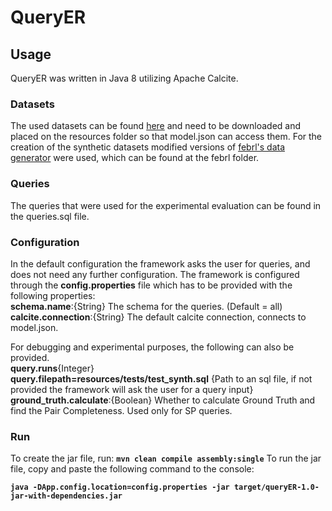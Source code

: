 # QueryER
## Usage

QueryER was written in Java 8 utilizing Apache Calcite.


### Datasets
The used datasets can be found <a href="https://imisathena-my.sharepoint.com/personal/gpapas_imis_athena-innovation_gr/_layouts/15/onedrive.aspx?id=%2Fpersonal%2Fgpapas%5Fimis%5Fathena%2Dinnovation%5Fgr%2FDocuments%2FVisualFacts%2FImplementation%2FWP2%2FQuery%20ER%2Fdata&originalPath=aHR0cHM6Ly9pbWlzYXRoZW5hLW15LnNoYXJlcG9pbnQuY29tLzpmOi9nL3BlcnNvbmFsL2dwYXBhc19pbWlzX2F0aGVuYS1pbm5vdmF0aW9uX2dyL0VtSUJUNTJkcE5CRnF5bElEeEtZdXZVQnNPZ093RUp5dW9TS2lQUkdHQWppRGc_cnRpbWU9Vks0SzJpVjAyRWc">here</a> and need to be downloaded and placed on the resources folder so that model.json can access them. For the creation of the synthetic datasets modified versions of <a href="http://users.cecs.anu.edu.au/~Peter.Christen/Febrl/febrl-0.3/febrldoc-0.3/node70.html">febrl's data generator</a> were used, which can be found at the febrl folder.

### Queries
The queries that were used for the experimental evaluation can be found in the queries.sql file.

### Configuration
In the default configuration the framework asks the user for queries, and does not need any further configuration.  The framework is configured through the **config.properties** file which has to be provided with the following properties:<br>
**schema.name**:{String} The schema for the queries. (Default = all)<br>
**calcite.connection**:{String} The default calcite connection, connects to model.json.

For debugging and experimental purposes, the following can also be provided.<br>
**query.runs**{Integer}<br>
**query.filepath=resources/tests/test_synth.sql** {Path to an sql file, if not provided the framework will ask the user for a query input}<br>
**ground_truth.calculate**:{Boolean} Whether to calculate Ground Truth and find the Pair Completeness. Used only for SP queries.<br>

### Run
To create the jar file, run: **`mvn clean compile assembly:single`**
To run the jar file, copy and paste the following command to the console:

**`java -DApp.config.location=config.properties -jar target/queryER-1.0-jar-with-dependencies.jar`**
